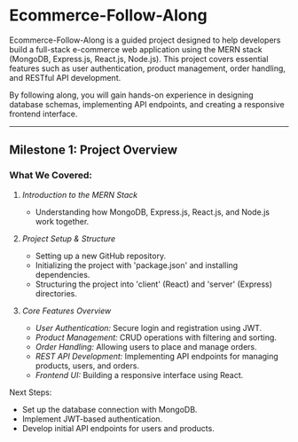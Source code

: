 # Ecommerce-Follow-Along
Ecommerce-Follow-Along is a guided project designed to help developers build a full-stack e-commerce web application using the MERN stack (MongoDB, Express.js, React.js, Node.js). This project covers essential features such as user authentication, product management, order handling, and RESTful API development.  

By following along, you will gain hands-on experience in designing database schemas, implementing API endpoints, and creating a responsive frontend interface.

---

## Milestone 1: Project Overview

### What We Covered:
1. *Introduction to the MERN Stack*  
   - Understanding how MongoDB, Express.js, React.js, and Node.js work together.
   
2. *Project Setup & Structure*  
   - Setting up a new GitHub repository.  
   - Initializing the project with 'package.json' and installing dependencies.  
   - Structuring the project into 'client' (React) and 'server' (Express) directories.  

3. *Core Features Overview*  
   - *User Authentication:* Secure login and registration using JWT.  
   - *Product Management:* CRUD operations with filtering and sorting.  
   - *Order Handling:* Allowing users to place and manage orders.  
   - *REST API Development:* Implementing API endpoints for managing products, users, and orders.  
   - *Frontend UI:* Building a responsive interface using React.  

Next Steps:  
- Set up the database connection with MongoDB.  
- Implement JWT-based authentication.  
- Develop initial API endpoints for users and products.
